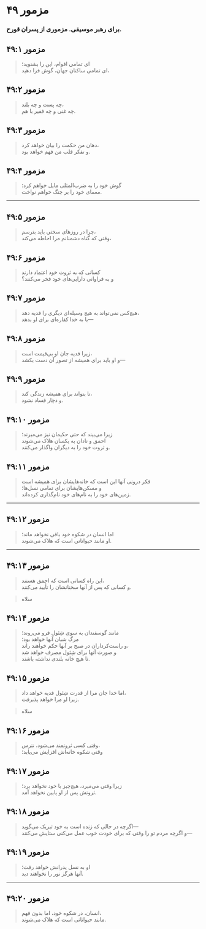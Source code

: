# مزمور ۴۹

### برای رهبر موسیقی. مزموری از پسران قورح.

## مزمور ۴۹:۱

> ای تمامی اقوام، این را بشنوید؛  
> ای تمامی ساکنان جهان، گوش فرا دهید،

## مزمور ۴۹:۲

> چه پست و چه بلند،  
> چه غنی و چه فقیر با هم.

## مزمور ۴۹:۳

> دهان من حکمت را بیان خواهد کرد،  
> و تفکر قلب من فهم خواهد بود.

## مزمور ۴۹:۴

> گوش خود را به ضرب‌المثلی مایل خواهم کرد؛  
> معمای خود را بر چنگ خواهم نواخت.

---

## مزمور ۴۹:۵

> چرا در روزهای سختی باید بترسم،  
> وقتی که گناه دشمنانم مرا احاطه می‌کند،

## مزمور ۴۹:۶

> کسانی که به ثروت خود اعتماد دارند  
> و به فراوانی دارایی‌های خود فخر می‌کنند؟

## مزمور ۴۹:۷

> هیچ‌کس نمی‌تواند به هیچ وسیله‌ای دیگری را فدیه دهد،  
> یا به خدا کفاره‌ای برای او بدهد—

## مزمور ۴۹:۸

> زیرا فدیه جان او بی‌قیمت است،  
> و او باید برای همیشه از تصور آن دست بکشد—

## مزمور ۴۹:۹

> تا بتواند برای همیشه زندگی کند،  
> و دچار فساد نشود.

## مزمور ۴۹:۱۰

> زیرا می‌بیند که حتی حکیمان نیز می‌میرند؛  
> احمق و نادان به یکسان هلاک می‌شوند  
> و ثروت خود را به دیگران واگذار می‌کنند.

## مزمور ۴۹:۱۱

> فکر درونی آنها این است که خانه‌هایشان برای همیشه است  
> و مسکن‌هایشان برای تمامی نسل‌ها؛  
> زمین‌های خود را به نام‌های خود نام‌گذاری کرده‌اند.

---

## مزمور ۴۹:۱۲

> اما انسان در شکوه خود باقی نخواهد ماند؛  
> او مانند حیواناتی است که هلاک می‌شوند.

---

## مزمور ۴۹:۱۳

> این راه کسانی است که احمق هستند،  
> و کسانی که پس از آنها سخنانشان را تأیید می‌کنند.

> سلاه

## مزمور ۴۹:۱۴

> مانند گوسفندان به سوی شِئول فرو می‌روند؛  
> مرگ شبان آنها خواهد بود؛  
> و راست‌کرداران در صبح بر آنها حکم خواهند راند،  
> و صورت آنها برای شِئول مصرف خواهد شد  
> تا هیچ خانه بلندی نداشته باشند.

## مزمور ۴۹:۱۵

> اما خدا جان مرا از قدرت شِئول فدیه خواهد داد،  
> زیرا او مرا خواهد پذیرفت.

> سلاه

## مزمور ۴۹:۱۶

> وقتی کسی ثروتمند می‌شود، نترس،  
> وقتی شکوه خانه‌اش افزایش می‌یابد؛

## مزمور ۴۹:۱۷

> زیرا وقتی می‌میرد، هیچ‌چیز با خود نخواهد برد؛  
> ثروتش پس از او پایین نخواهد آمد.

## مزمور ۴۹:۱۸

> اگرچه در حالی که زنده است به خود تبریک می‌گوید—  
> و اگرچه مردم تو را وقتی که برای خودت خوب عمل می‌کنی ستایش می‌کنند—

## مزمور ۴۹:۱۹

> او به نسل پدرانش خواهد رفت؛  
> آنها هرگز نور را نخواهند دید.

---

## مزمور ۴۹:۲۰

> انسان، در شکوه خود، اما بدون فهم،  
> مانند حیواناتی است که هلاک می‌شوند.
